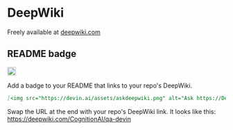 # DeepWiki
Freely available at [deepwiki.com](https://deepwiki.com/)

## README badge
[<img src="https://devin.ai/assets/askdeepwiki.png" alt="Ask https://DeepWiki.com" height="20"/>](https://deepwiki.com)

Add a badge to your README that links to your repo's DeepWiki.

```markdown
[<img src="https://devin.ai/assets/askdeepwiki.png" alt="Ask https://DeepWiki.com" height="20"/>](https://deepwiki.com)
```

Swap the URL at the end with your repo's DeepWiki link. It looks like this: https://deepwiki.com/CognitionAI/qa-devin
